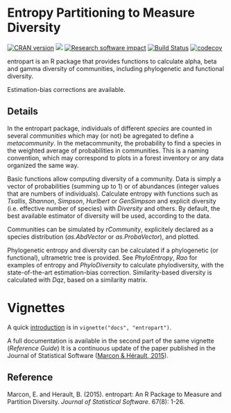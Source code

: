 # Entropy Partitioning to Measure Diversity

[![CRAN version](http://www.r-pkg.org/badges/version/entropart)](https://cran.r-project.org/package=entropart)
[![](http://cranlogs.r-pkg.org/badges/entropart)](https://cran.r-project.org/package=entropart)
[![Research software impact](http://depsy.org/api/package/cran/entropart/badge.svg)](http://depsy.org/package/r/entropart)
[![Build Status](https://travis-ci.org/EricMarcon/entropart.svg?branch=master)](https://travis-ci.org/EricMarcon/entropart)
[![codecov](https://codecov.io/github/EricMarcon/entropart/branch/master/graphs/badge.svg)](https://codecov.io/github/EricMarcon/entropart) 

entropart is an R package that provides functions to calculate alpha, beta and gamma diversity of communities, 
including phylogenetic and functional diversity.
  
Estimation-bias corrections are available.

## Details

In the entropart package, individuals of different *species* are counted in several *communities* which may (or not) 
be agregated to define a *metacommunity*. 
In the metacommunity, the probability to find a species in the weighted average of probabilities in communities. 
This is a naming convention, which may correspond to plots in a forest inventory or any data organized the same way.

Basic functions allow computing diversity of a community. 
Data is simply a vector of probabilities (summing up to 1) or of abundances (integer values that are numbers of individuals). 
Calculate entropy with functions such as *Tsallis*, *Shannon*, *Simpson*, *Hurlbert* or *GenSimpson* 
and explicit diversity (i.e. effective number of species) with *Diversity* and others. 
By default, the best available estimator of diversity will be used, according to the data.
  
Communities can be simulated by *rCommunity*, explicitely declared as a species distribution (*as.AbdVector* or *as.ProbaVector*), 
and plotted.
  
Phylogenetic entropy and diversity can be calculated if a phylogenetic (or functional), ultrametric tree is provided. 
See *PhyloEntropy*, *Rao* for examples of entropy and *PhyloDiversity* to calculate phylodiversity, 
with the state-of-the-art estimation-bias correction. 
Similarity-based diversity is calculated with *Dqz*, based on a similarity matrix.

# Vignettes

A quick [introduction](https://EricMarcon.github.io/entropart/) is in `vignette("docs", "entropart")`.

A full documentation is available in the second part of the same vignette (_Reference Guide_)
It is a continuous update of the paper published in the Journal of Statistical Software ([Marcon & Hérault, 2015](https://www.jstatsoft.org/article/view/v067i08)).

## Reference

Marcon, E. and Herault, B. (2015). entropart: An R Package to Measure and Partition Diversity.
*Journal of Statistical Software*. 67(8): 1-26.
